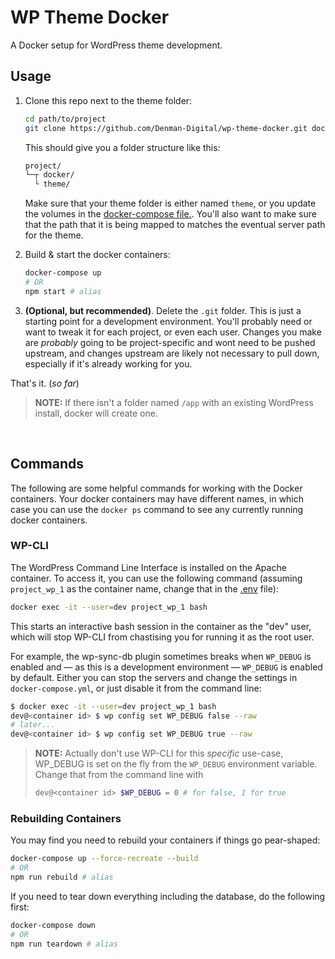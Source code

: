 # WP Theme Docker

A Docker setup for WordPress theme development.

## Usage

1. Clone this repo next to the theme folder:
    ```sh
    cd path/to/project
    git clone https://github.com/Denman-Digital/wp-theme-docker.git docker # the folder name "docker" is optional
    ```

    This should give you a folder structure like this:
    
    ```sh
    project/
    └─┬ docker/
      └ theme/
    ```

    Make sure that your theme folder is either named `theme`, or you update the volumes in the [docker-compose file.](https://github.com/Denman-Digital/wp-theme-docker/blob/main/docker-compose.yml#L30). You'll also want to make sure that the path that it is being mapped to matches the eventual server path for the theme.

2. Build & start the docker containers:
    ```sh
    docker-compose up
    # OR
    npm start # alias
    ```

3. **(Optional, but recommended)**. Delete the `.git` folder. This is just a starting point for a development environment. You'll probably need or want to tweak it for each project, or even each user. Changes you make are _probably_ going to be project-specific and wont need to be pushed upstream, and changes upstream are likely not necessary to pull down, especially if it's already working for you.

That's it. (_so far_)

> **NOTE:** If there isn't a folder named `/app` with an existing WordPress install, docker will create one.

<br>

## Commands

The following are some helpful commands for working with the Docker containers. Your docker containers may have different names, in which case you can use the `docker ps` command to see any currently running docker containers.

### WP-CLI

The WordPress Command Line Interface is installed on the Apache container. To access it, you can use the following command (assuming `project_wp_1` as the container name, change that in the [.env](https://github.com/Denman-Digital/wp-theme-docker/blob/main/.env) file):

```sh
docker exec -it --user=dev project_wp_1 bash
```

This starts an interactive bash session in the container as the "dev" user, which will stop WP-CLI from chastising you for running it as the root user.

For example, the wp-sync-db plugin sometimes breaks when `WP_DEBUG` is enabled and &mdash; as this is a development environment &mdash; `WP_DEBUG` is enabled by default. Either you can stop the servers and change the settings in `docker-compose.yml`, or just disable it from the command line:

```sh
$ docker exec -it --user=dev project_wp_1 bash
dev@<container id> $ wp config set WP_DEBUG false --raw
# later...
dev@<container id> $ wp config set WP_DEBUG true --raw
```

> **NOTE:** Actually don't use WP-CLI for this *specific* use-case, WP_DEBUG is set on the fly from the `WP_DEBUG` environment variable. Change that from the command line with
> ```sh
> dev@<container id> $WP_DEBUG = 0 # for false, 1 for true
> ```

### Rebuilding Containers

You may find you need to rebuild your containers if things go pear-shaped:

```sh
docker-compose up --force-recreate --build
# OR
npm run rebuild # alias
```

If you need to tear down everything including the database, do the following first:

```sh
docker-compose down
# OR
npm run teardown # alias
```
